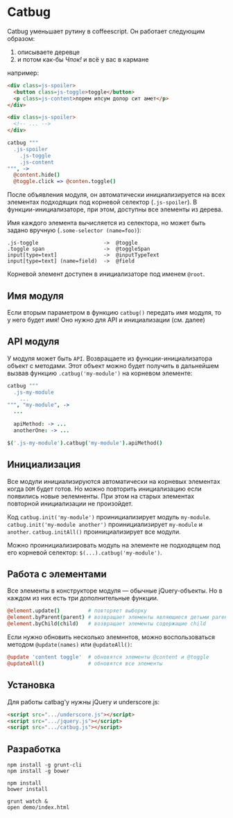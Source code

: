 # Catbug

Catbug уменьшает рутину в coffeescript. Он работает следующим образом:

  1. описываете деревце
  2. и потом как-бы *Чпок!* и всё у вас в кармане

например:

```html
<div class=js-spoiler>
  <button class=js-toggle>toggle</button>
  <p class=js-content>лорем ипсум долор сит амет</p>
</div>

<div class=js-spoiler>
  <!-- ... -->
</div>
```

```coffee
catbug """
  .js-spoiler
    .js-toggle
    .js-content
""", ->
  @content.hide()
  @toggle.click => @conten.toggle()
```

После объявления модуля, он автоматически инициализируется на всех элементах
подходящих под корневой селектор (`.js-spoiler`). В функции-инициализаторе,
при этом, доступны все элементы из дерева.

Имя каждого элемента вычисляется из селектора, но может быть задано вручную
(`.some-selector (name=foo)`):

    .js-toggle                     ->  @toggle
    .toggle span                   ->  @toggleSpan
    input[type=text]               ->  @inputTypeText
    input[type=text] (name=field)  ->  @field

Корневой элемент доступен в инициализаторе под именем `@root`.


## Имя модуля

Если вторым параметром в функцию `catbug()` передать имя модуля, то у него
будет имя! Оно нужно для API и инициализации (см. далее)


## API модуля

У модуля может быть `API`. Возвращаете из функции-инициализатора объект
с методами. Этот объект можно будет получить в дальнейшем вызвав функцию
`.catbug('my-module')` на корневом элементе:

```coffee
catbug """
  .js-my-module
    ...
""", "my-module", ->
  ...

  apiMethod: -> ...
  anotherOne: -> ...

$('.js-my-module').catbug('my-module').apiMethod()
```

## Инициализация

Все модули инициализируются автоматически на корневых элементах когда `DOM`
будет готов. Но можно повторить инициализацию если появились новые эелемненты.
При этом на старых элементах повторной инициализации не произойдет.

Код `catbug.init('my-module')` проинициализирует модуль `my-module`.
`catbug.init('my-module another')` проинициализирует `my-module` и `another`.
`catbug.initAll()` проинициализирует все модули.

Можно проинициализировать модуль на элементе не подходящем под его
корневой селектор: `$(...).catbug('my-module')`.


## Работа с элементами

Все элементы в конструкторе модуля — обычные jQuery-объекты. Но в каждом из них
есть три дополнительные функции.

```coffee
@element.update()         # повторяет выборку
@element.byParent(parent) # возвращает элементы являющиеся детьми parent
@element.byChild(child)   # возвращает элементы содержащие child
```

Если нужно обновить несколько элемннтов, можно
воспользоваться методом `@update(names)` или `@updateAll()`:

```coffee
@update 'content toggle'  # обновятся элементы @content и @toggle
@updateAll()              # обновятся все элементы
```


## Установка

Для работы catbag'у нужны jQuery и underscore.js:

```html
<script src=".../underscore.js"></script>
<script src=".../jquery.js"></script>
<script src=".../catbug.js"></script>
```


## Разработка

    npm install -g grunt-cli
    npm install -g bower

    npm install
    bower install

    grunt watch &
    open demo/index.html
